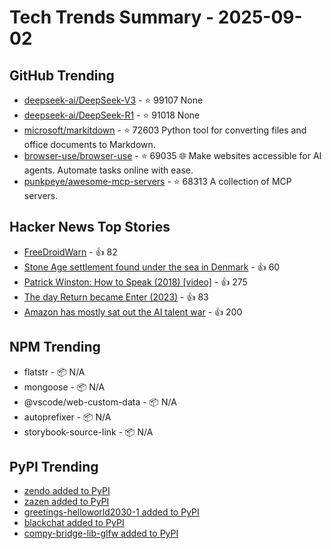 # Tech Trends Summary - 2025-09-02

## GitHub Trending
- [deepseek-ai/DeepSeek-V3](https://github.com/deepseek-ai/DeepSeek-V3) - ⭐ 99107
  None
- [deepseek-ai/DeepSeek-R1](https://github.com/deepseek-ai/DeepSeek-R1) - ⭐ 91018
  None
- [microsoft/markitdown](https://github.com/microsoft/markitdown) - ⭐ 72603
  Python tool for converting files and office documents to Markdown.
- [browser-use/browser-use](https://github.com/browser-use/browser-use) - ⭐ 69035
  🌐 Make websites accessible for AI agents. Automate tasks online with ease.
- [punkpeye/awesome-mcp-servers](https://github.com/punkpeye/awesome-mcp-servers) - ⭐ 68313
  A collection of MCP servers.

## Hacker News Top Stories
- [FreeDroidWarn](https://github.com/woheller69/FreeDroidWarn) - 👍 82
- [Stone Age settlement found under the sea in Denmark](https://apnews.com/article/denmark-stone-age-settlements-underwater-research-d0a77a07cdad2c23bd61c3f4bb015d7d) - 👍 60
- [Patrick Winston: How to Speak (2018) [video]](https://www.youtube.com/watch?v=Unzc731iCUY) - 👍 275
- [The day Return became Enter (2023)](https://aresluna.org/the-day-return-became-enter/) - 👍 83
- [Amazon has mostly sat out the AI talent war](https://www.businessinsider.com/amazon-ai-talent-wars-internal-document-2025-8) - 👍 200

## NPM Trending
- flatstr - 📦 N/A
- mongoose - 📦 N/A
- @vscode/web-custom-data - 📦 N/A
- autoprefixer - 📦 N/A
- storybook-source-link - 📦 N/A

## PyPI Trending
- [zendo added to PyPI](https://pypi.org/project/zendo/)
- [zazen added to PyPI](https://pypi.org/project/zazen/)
- [greetings-helloworld2030-1 added to PyPI](https://pypi.org/project/greetings-helloworld2030-1/)
- [blackchat added to PyPI](https://pypi.org/project/blackchat/)
- [compy-bridge-lib-glfw added to PyPI](https://pypi.org/project/compy-bridge-lib-glfw/)
